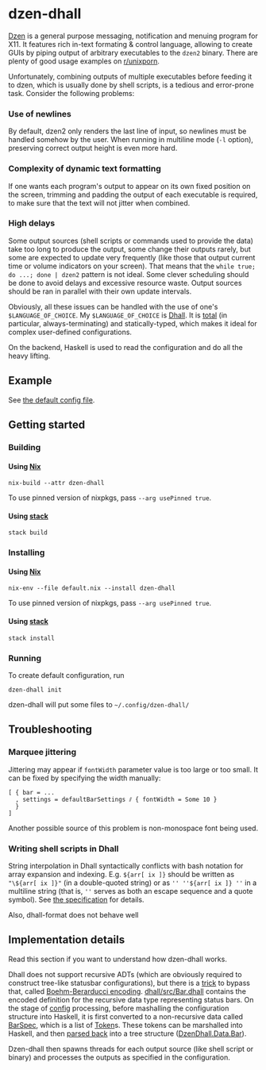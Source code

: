 # dzen-dhall

[Dzen](https://github.com/robm/dzen) is a general purpose messaging, notification and menuing program for X11. It features rich in-text formating & control language, allowing to create GUIs by piping output of arbitrary executables to the `dzen2` binary. There are plenty of good usage examples on [r/unixporn](https://www.reddit.com/r/unixporn/search/?q=dzen).

Unfortunately, combining outputs of multiple executables before feeding it to dzen, which is usually done by shell scripts, is a tedious and error-prone task. Consider the following problems:

### Use of newlines

By default, dzen2 only renders the last line of input, so newlines must be handled somehow by the user. When running in multiline mode (`-l` option), preserving correct output height is even more hard.

### Complexity of dynamic text formatting

If one wants each program's output to appear on its own fixed position on the screen, trimming and padding the output of each executable is required, to make sure that the text will not jitter when combined.

### High delays

Some output sources (shell scripts or commands used to provide the data) take too long to produce the output, some change their outputs rarely, but some are expected to update very frequently (like those that output current time or volume indicators on your screen). That means that the `while true; do ...; done | dzen2` pattern is not ideal. Some clever scheduling should be done to avoid delays and excessive resource waste. Output sources should be ran in parallel with their own update intervals.

Obviously, all these issues can be handled with the use of one's `$LANGUAGE_OF_CHOICE`. My `$LANGUAGE_OF_CHOICE` is [Dhall](https://dhall-lang.org/). It is [total](https://en.wikipedia.org/wiki/Total_functional_programming) (in particular, always-terminating) and statically-typed, which makes it ideal for complex user-defined configurations.

On the backend, Haskell is used to read the configuration and do all the heavy lifting.

## Example

See [the default config file](dhall/config.dhall).

## Getting started

### Building

#### Using [Nix](https://nixos.org/nix/)

```
nix-build --attr dzen-dhall
```

To use pinned version of nixpkgs, pass `--arg usePinned true`.

#### Using [stack](https://docs.haskellstack.org/en/stable/README/)

```
stack build
```

### Installing

#### Using [Nix](https://nixos.org/nix/)

```
nix-env --file default.nix --install dzen-dhall
```

To use pinned version of nixpkgs, pass `--arg usePinned true`.

#### Using [stack](https://docs.haskellstack.org/en/stable/README/)

```
stack install
```

### Running

To create default configuration, run

```
dzen-dhall init
```

dzen-dhall will put some files to `~/.config/dzen-dhall/`

## Troubleshooting

### Marquee jittering

Jittering may appear if `fontWidth` parameter value is too large or too small. It can be fixed by specifying the width manually:

```dhall
[ { bar = ...
  , settings = defaultBarSettings ⫽ { fontWidth = Some 10 }
  }
]
```

Another possible source of this problem is non-monospace font being used.

### Writing shell scripts in Dhall

String interpolation in Dhall syntactically conflicts with bash notation for array expansion and indexing. E.g. `${arr[ ix ]}` should be written as `"\${arr[ ix ]}"` (in a double-quoted string) or as `'' ''${arr[ ix ]} ''` in a multiline string (that is, `''` serves as both an escape sequence and a quote symbol). See [the specification](https://github.com/dhall-lang/dhall-lang/blob/master/standard/multiline.md) for details.

Also, dhall-format does not behave well

## Implementation details

Read this section if you want to understand how dzen-dhall works.

Dhall does not support recursive ADTs (which are obviously required to construct tree-like statusbar configurations), but there is a [trick](https://github.com/dhall-lang/dhall-lang/wiki/How-to-translate-recursive-code-to-Dhall) to bypass that, called [Boehm-Berarducci encoding](http://okmij.org/ftp/tagless-final/course/Boehm-Berarducci.html). [dhall/src/Bar.dhall](dhall/src/Bar.dhall) contains the encoded definition for the recursive data type representing status bars. On the stage of [config](dhall/config.dhall) processing, before mashalling the configuration structure into Haskell, it is first converted to a non-recursive data called [BarSpec](dhall/src/BarSpec.dhall), which is a list of [Token](dhall/src/Token.dhall)s. These tokens can be marshalled into Haskell, and then [parsed back](src/DzenDhall/Parser.hs) into a tree structure ([DzenDhall.Data.Bar](src/DzenDhall/Data.hs)).

Dzen-dhall then spawns threads for each output source (like shell script or binary) and processes the outputs as specified in the configuration.
